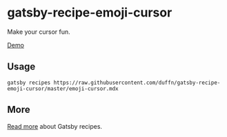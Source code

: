 # gatsby-recipe-emoji-cursor

Make your cursor fun.

[Demo](https://gatsby-recipe-emoji-cursor.netlify.app/)

## Usage

```
gatsby recipes https://raw.githubusercontent.com/duffn/gatsby-recipe-emoji-cursor/master/emoji-cursor.mdx
```

## More

[Read more](https://www.gatsbyjs.org/blog/2020-04-15-announcing-gatsby-recipes/?utm_content=126545805&utm_medium=social&utm_source=linkedin&hss_channel=lcp-18695169) about Gatsby recipes.
